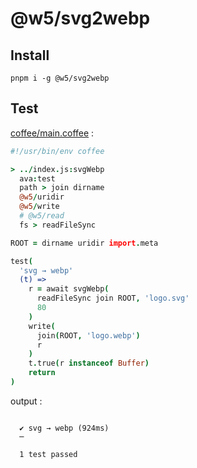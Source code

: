 [‼️]: ✏️README.mdt

# @w5/svg2webp

## Install

```
pnpm i -g @w5/svg2webp
```

## Test

[coffee/main.coffee](./coffee/main.coffee) :

```coffee
#!/usr/bin/env coffee

> ../index.js:svgWebp
  ava:test
  path > join dirname
  @w5/uridir
  @w5/write
  # @w5/read
  fs > readFileSync

ROOT = dirname uridir import.meta

test(
  'svg → webp'
  (t) =>
    r = await svgWebp(
      readFileSync join ROOT, 'logo.svg'
      80
    )
    write(
      join(ROOT, 'logo.webp')
      r
    )
    t.true(r instanceof Buffer)
    return
)
```

output :

```

  ✔ svg → webp (924ms)
  ─

  1 test passed
```
